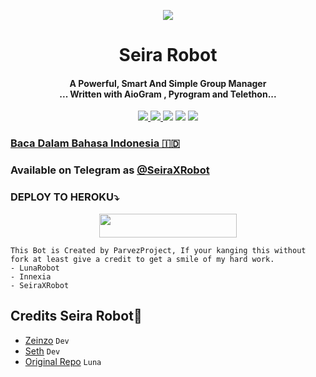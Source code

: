 

<p align="center">
  <img src="https://telegra.ph/file/f98a9ac0246a600e89f16.jpg">
<h1 align="center"><b> Seira Robot </b></h1>
</p>
<h4 align="center">A Powerful, Smart And Simple Group Manager <br> ... Written with AioGram , Pyrogram and Telethon...</h4>
<p align='center'>
  <a href="https://www.python.org/" alt="made-with-python"> <img src="https://img.shields.io/badge/Made%20with-Python-1f425f.svg?style=flat-square&logo=python&color=blue" /> </a>
  <a href="https://github.com/Dorimuhai/SeiraXRobot/graphs/commit-activity" alt="Maintenance"> <img src="https://img.shields.io/badge/Maintained%3F-yes-green.svg?style=flat-square" /> </a>
  <a href="https://t.me/ParvezXProject"><img src="https://img.shields.io/badge/Join-Seira%20Updates-red.svg?logo=Telegram"></a>
  <a href="https://t.me/seirasupport"><img src="https://img.shields.io/badge/Join-Seira%20Support-blue.svg?logo=telegram"></a>
  <a href="https://t.me/xyzparvez"><img src="https://img.shields.io/badge/Developer-Seira%20Robot-blue.svg?logo=telegram"></a>

### [Baca Dalam Bahasa Indonesia 🇮🇩](https://github.com/Dorimuhai/SeiraXRobot/blob/master/README.ID.md)

### Available on Telegram as [@SeiraXRobot](https://t.me/SeiraXRobot)

### DEPLOY TO HEROKU⤵️
<p align="center"><a href="https://heroku.com/deploy?template=https://github.com/Arsyabot/Cibabot"> <img src="https://img.shields.io/badge/Deploy%20To%20Heroku-black?style=for-the-badge&logo=heroku" width="220" height="38.45"/></a></p>

```
This Bot is Created by ParvezProject, If your kanging this without fork at least give a credit to get a smile of my hard work. 
- LunaRobot
- Innexia
- SeiraXRobot
```

## Credits Seira Robot💫

- [Zeinzo](https://github/zeinzo) ``Dev``
- [Seth](https://github.com/Dorimuhaj) ``Dev``
- [Original Repo](https://github.com/Zeinzo/LunaRobotV2) ``Luna``
